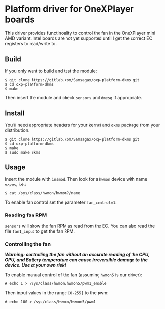 # Platform driver for OneXPlayer boards

This driver provides functinoality to control the fan in the OneXPlayer mini
AMD variant. Intel boards are not yet supported until I get the correct EC
registers to read/write to.

## Build
If you only want to build and test the module:

```
$ git clone https://gitlab.com/Samsagax/oxp-platform-dkms.git
$ cd oxp-platform-dkms
$ make
```

Then insert the module and check `sensors` and `dmesg` if appropriate.

## Install

You'll need appropriate headers for your kernel and `dkms` package from your
distribution.

```
$ git clone https://gitlab.com/Samsagax/oxp-platform-dkms.git
$ cd oxp-platform-dkms
$ make
$ sudo make dkms
```

## Usage

Insert the module with `insmod`. Then look for a `hwmon` device with name
`oxpec`, i.e.:

`$ cat /sys/class/hwmon/hwmon?/name`

To enable fan control set the parameter `fan_control=1`.

### Reading fan RPM

`sensors` will show the fan RPM as read from the EC. You can also read the
file `fan1_input` to get the fan RPM.

### Controlling the fan

***Warning: controlling the fan without an accurate reading of the CPU, GPU,
and Battery temperature can cause irreversible damage to the device. Use at
your own risk!***

To enable manual control of the fan (assuming `hwmon5` is our driver):

`# echo 1 > /sys/class/hwmon/hwmon5/pwm1_enable`

Then input values in the range `[0-255]` to the pwm:

`# echo 100 > /sys/class/hwmon/hwmon5/pwm1`

